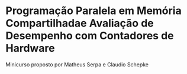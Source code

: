 # Programação Paralela em Memória Compartilhadae Avaliação de Desempenho com Contadores de Hardware

Minicurso proposto por Matheus Serpa e Claudio Schepke